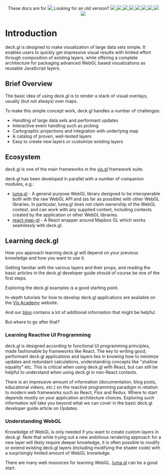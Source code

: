 <p align="center">
  These docs are for
  <a href="https://github.com/uber/deck.gl/blob/6.1-release/docs/README.md">
    <img src="https://img.shields.io/badge/deck.gl-6.2-brightgreen.svg?style=flat-square" />
  </a>
  Looking for an old version?
  <a href="https://github.com/uber/deck.gl/blob/6.1-release/docs/README.md">
    <img src="https://img.shields.io/badge/v-6.1-green.svg?style=flat-square" />
  </a>
  <a href="https://github.com/uber/deck.gl/blob/6.0-release/docs/README.md">
    <img src="https://img.shields.io/badge/v-6.0-green.svg?style=flat-square" />
  </a>
  <a href="https://github.com/uber/deck.gl/blob/5.3-release/docs/README.md">
    <img src="https://img.shields.io/badge/v-5.3-green.svg?style=flat-square" />
  </a>
  <a href="https://github.com/uber/deck.gl/blob/5.2-release/docs/README.md">
    <img src="https://img.shields.io/badge/v-5.2-green.svg?style=flat-square" />
  </a>
  <a href="https://github.com/uber/deck.gl/blob/5.1-release/docs/README.md">
    <img src="https://img.shields.io/badge/v-5.1-green.svg?style=flat-square" />
  </a>
  <a href="https://github.com/uber/deck.gl/blob/5.0-release/docs/README.md">
    <img src="https://img.shields.io/badge/v-5.0-green.svg?style=flat-square" />
  </a>
  <a href="https://github.com/uber/deck.gl/blob/4.1-release/docs/README.md">
    <img src="https://img.shields.io/badge/v-4.1-green.svg?style=flat-square" />
  </a>
  <a href="https://github.com/uber/deck.gl/blob/4.0-release/docs/README.md">
    <img src="https://img.shields.io/badge/v-4.0-green.svg?style=flat-square" />
  </a>
  <a href="https://github.com/uber/deck.gl/tree/3.0-release/docs/README.md">
    <img src="https://img.shields.io/badge/v-3.0-green.svg?style=flat-square" />
  </a>
</p>

# Introduction

deck.gl is designed to make visualization of large data sets simple. It enables users to quickly get impressive visual results with limited effort through composition of existing layers, while offering a complete architecture for packaging advanced WebGL based visualizations as reusable JavaScript layers.

## Brief Overview

The basic idea of using deck.gl is to render a stack of visual overlays, usually (but not always) over maps.

To make this simple concept work, deck.gl handles a number of challenges:

* Handling of large data sets and performant updates
* Interactive event handling such as picking
* Cartographic projections and integration with underlying map
* A catalog of proven, well-tested layers
* Easy to create new layers or customize existing layers

## Ecosystem

deck.gl is one of the main frameworks in the [vis.gl](http://vis.gl) framework suite.

deck.gl has been developed in parallel with a number of companion modules, e.g.:

* [luma.gl](https://uber.github.io/luma.gl/#/) - A general purpose WebGL library designed to be interoperable both with the raw WebGL API and (as far as possible) with other WebGL libraries. In particular, luma.gl does not claim ownership of the WebGL context, and can work with any supplied context, including contexts created by the application or other WebGL libraries.
* [react-map-gl](https://uber.github.io/react-map-gl/#/) - A React wrapper around Mapbox GL which works seamlessly with deck.gl.


## Learning deck.gl

How you approach learning deck.gl will depend on your previous knowledge and how you want to use it.

Getting familiar with the various layers and their props, and reading the basic articles in the deck.gl developer guide should of course be one of the first steps.

Exploring the deck.gl examples is a good starting point.

In-depth tutorials for how to develop deck.gl applications are available on the [Vis Academy](http://vis.academy/#/) website.

And our [blog](https://medium.com/vis-gl) contains a lot of additional information that might be helpful.

But where to go after that?


### Learning Reactive UI Programming

deck.gl is designed according to functional UI programming principles, made fashionable by frameworks like React. The key to writing good, performant deck.gl applications and layers lies in knowing how to minimize updates and redundant calculations, understanding concepts like "shallow equality" etc. This is critical when using deck.gl with React, but can still be helpful to understand when using deck.gl in non-React contexts.

There is an impressive amount of information (documentation, blog posts, educational videos, etc.) on the reactive programming paradigm in relation to modern web frameworks such as React, Flux and Redux. Where to start depends mostly on your application architecture choices. Exploring such information will take you beyond what we can cover in the basic deck.gl developer guide article on Updates.


### Understanding WebGL

Knowledge of WebGL is only needed if you want to create custom layers in deck.gl. Note that while trying out a new ambitious rendering approach for a new layer will likely require deeper knowledge, it is often possible to modify or extend existing deck.gl layers (including modifying the shader code) with a surprisingly limited amount of WebGL knowledge.

There are many web resources for learning WebGL. [luma.gl](https://uber.github.io/luma.gl/#/) can be a good start.
